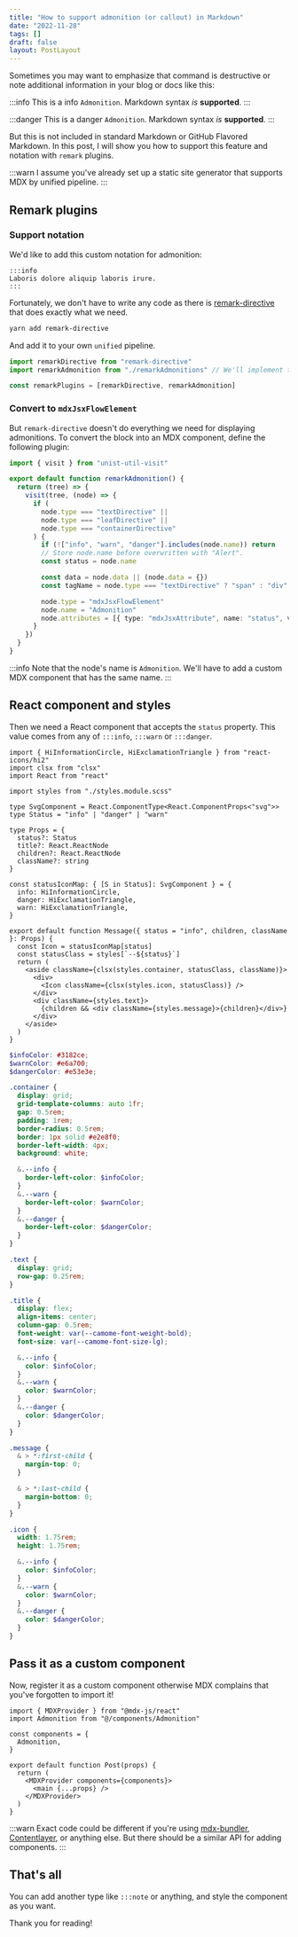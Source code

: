 ```yaml
---
title: "How to support admonition (or callout) in Markdown"
date: "2022-11-28"
tags: []
draft: false
layout: PostLayout
---
```


Sometimes you may want to emphasize that command is destructive or note additional information in your blog or docs like this:

:::info
This is a info `Admonition`. Markdown syntax _is_ **supported**.
:::

:::danger
This is a danger `Admonition`. Markdown syntax _is_ **supported**.
:::

But this is not included in standard Markdown or GitHub Flavored Markdown. In this post, I will show you how to support this feature and notation with `remark` plugins.

:::warn
I assume you've already set up a static site generator that supports MDX by unified pipeline.
:::

## Remark plugins

### Support notation

We'd like to add this custom notation for admonition:

```
:::info
Laboris dolore aliquip laboris irure.
:::
```

Fortunately, we don't have to write any code as there is [remark-directive](https://github.com/remarkjs/remark-directive) that does exactly what we need.

```bash
yarn add remark-directive
```

And add it to your own `unified` pipeline.

```ts
import remarkDirective from "remark-directive"
import remarkAdmonition from "./remarkAdmonitions" // We'll implement this next

const remarkPlugins = [remarkDirective, remarkAdmonition]
```

### Convert to `mdxJsxFlowElement`

But `remark-directive` doesn't do everything we need for displaying admonitions. To convert the block into an MDX component, define the following plugin:

```ts
import { visit } from "unist-util-visit"

export default function remarkAdmonition() {
  return (tree) => {
    visit(tree, (node) => {
      if (
        node.type === "textDirective" ||
        node.type === "leafDirective" ||
        node.type === "containerDirective"
      ) {
        if (!["info", "warn", "danger"].includes(node.name)) return
        // Store node.name before overwritten with "Alert".
        const status = node.name

        const data = node.data || (node.data = {})
        const tagName = node.type === "textDirective" ? "span" : "div"

        node.type = "mdxJsxFlowElement"
        node.name = "Admonition"
        node.attributes = [{ type: "mdxJsxAttribute", name: "status", value: status }]
      }
    })
  }
}
```

:::info
Note that the node's name is `Admonition`. We'll have to add a custom MDX component that has the same name.
:::

## React component and styles

Then we need a React component that accepts the `status` property. This value comes from any of `:::info`, `:::warn` or `:::danger`.

```tsx
import { HiInformationCircle, HiExclamationTriangle } from "react-icons/hi2"
import clsx from "clsx"
import React from "react"

import styles from "./styles.module.scss"

type SvgComponent = React.ComponentType<React.ComponentProps<"svg">>
type Status = "info" | "danger" | "warn"

type Props = {
  status?: Status
  title?: React.ReactNode
  children?: React.ReactNode
  className?: string
}

const statusIconMap: { [S in Status]: SvgComponent } = {
  info: HiInformationCircle,
  danger: HiExclamationTriangle,
  warn: HiExclamationTriangle,
}

export default function Message({ status = "info", children, className }: Props) {
  const Icon = statusIconMap[status]
  const statusClass = styles[`--${status}`]
  return (
    <aside className={clsx(styles.container, statusClass, className)}>
      <div>
        <Icon className={clsx(styles.icon, statusClass)} />
      </div>
      <div className={styles.text}>
        {children && <div className={styles.message}>{children}</div>}
      </div>
    </aside>
  )
}
```

```scss
$infoColor: #3182ce;
$warnColor: #e6a700;
$dangerColor: #e53e3e;

.container {
  display: grid;
  grid-template-columns: auto 1fr;
  gap: 0.5rem;
  padding: 1rem;
  border-radius: 0.5rem;
  border: 1px solid #e2e8f0;
  border-left-width: 4px;
  background: white;

  &.--info {
    border-left-color: $infoColor;
  }
  &.--warn {
    border-left-color: $warnColor;
  }
  &.--danger {
    border-left-color: $dangerColor;
  }
}

.text {
  display: grid;
  row-gap: 0.25rem;
}

.title {
  display: flex;
  align-items: center;
  column-gap: 0.5rem;
  font-weight: var(--camome-font-weight-bold);
  font-size: var(--camome-font-size-lg);

  &.--info {
    color: $infoColor;
  }
  &.--warn {
    color: $warnColor;
  }
  &.--danger {
    color: $dangerColor;
  }
}

.message {
  & > *:first-child {
    margin-top: 0;
  }

  & > *:last-child {
    margin-bottom: 0;
  }
}

.icon {
  width: 1.75rem;
  height: 1.75rem;

  &.--info {
    color: $infoColor;
  }
  &.--warn {
    color: $warnColor;
  }
  &.--danger {
    color: $dangerColor;
  }
}
```

## Pass it as a custom component

Now, register it as a custom component otherwise MDX complains that you've forgotten to import it!

```tsx
import { MDXProvider } from "@mdx-js/react"
import Admonition from "@/components/Admonition"

const components = {
  Admonition,
}

export default function Post(props) {
  return (
    <MDXProvider components={components}>
      <main {...props} />
    </MDXProvider>
  )
}
```

:::warn
Exact code could be different if you're using [mdx-bundler](https://github.com/kentcdodds/mdx-bundler), [Contentlayer](https://www.contentlayer.dev/), or anything else. But there should be a similar API for adding components.
:::

## That's all

You can add another type like `:::note` or anything, and style the component as you want.

Thank you for reading!
